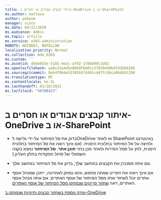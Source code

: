 ```yaml
---
title: איתור קבצים אבודים או חסרים ב-OneDrive או ב-SharePoint
ms.author: matteva
author: pebaum
manager: scotv
ms.date: 04/21/2020
ms.audience: Admin
ms.topic: article
ms.service: o365-administration
ROBOTS: NOINDEX, NOFOLLOW
localization_priority: Normal
ms.collection: Adm_O365
ms.custom: ''
ms.assetid: d4de6b5e-5102-4e2c-af92-1f8b049c3a02
ms.openlocfilehash: aa0cd1e4d5e89b9fb601c37030440bdfd2b66260
ms.sourcegitcommit: 0eb4f9bde53395b5fd4b5cd4ffc56ca96db91298
ms.translationtype: MT
ms.contentlocale: he-IL
ms.lasthandoff: 03/10/2021
ms.locfileid: "50708423"
---
```

# <a name="find-lost-or-missing-files-in-onedrive-or-sharepoint"></a>איתור קבצים אבודים או חסרים ב-OneDrive או ב-SharePoint

- בדוק את סל המיחזור על-ידי גלישה לOneDrive או לאתר SharePoint באינטרנט ולחיצה על סל המיחזור בחלונית הימנית. (אם אינך רואה את סל המיחזור בחלונית הימנית, לחץ על סמל הגדרות ולאחר מכן בחר **תוכן אתר**. **סל המיחזור** נמצא בקצה השמאלי של סרגל הפקודות בחלק העליון.) 
    
- אם אתה מסנכרן את הקבצים במחשב שלך, בדוק את סל המיחזור במחשב שלך. 
    
- אם אינך רואה את הפריט שאתה מחפש, והוא נמחק לאחרונה, ייתכן שמנהל אוסף אתרים יוכל לשחזר אותו מסל המיחזור של אוסף האתרים. אם אתה מנהל אוסף האתרים, ראה [שחזור פריטים שנמחקו מסל המיחזור של אוסף האתרים](https://support.microsoft.com/office/restore-items-in-the-recycle-bin-that-were-deleted-from-sharepoint-or-teams-6df466b6-55f2-4898-8d6e-c0dff851a0be).
    
[עזרה נוספת בשחזור קבצים ותיקיות שנמחקו ב-OneDrive](https://go.microsoft.com/fwlink/?linkid=872872)
  


